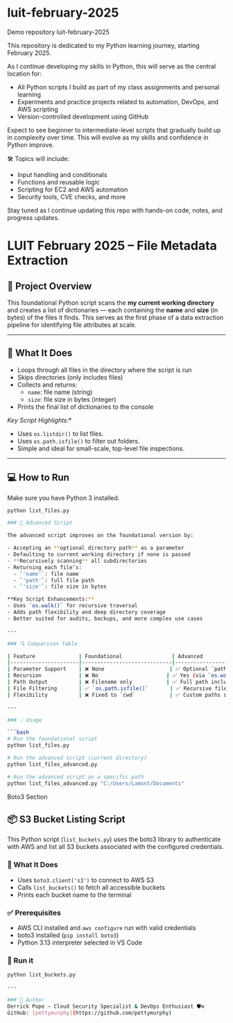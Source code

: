 # luit-february-2025
Demo repository
luit-february-2025

This repository is dedicated to my Python learning journey, starting February 2025.

As I continue developing my skills in Python, this will serve as the central location for:
- All Python scripts I build as part of my class assignments and personal learning
- Experiments and practice projects related to automation, DevOps, and AWS scripting
- Version-controlled development using GitHub

Expect to see beginner to intermediate-level scripts that gradually build up in complexity over time. This will evolve as my skills and confidence in Python improve.

🛠️ Topics will include:
- Input handling and conditionals
- Functions and reusable logic
- Scripting for EC2 and AWS automation
- Security tools, CVE checks, and more

Stay tuned as I continue updating this repo with hands-on code, notes, and progress updates.

# LUIT February 2025 – File Metadata Extraction 
## 📌 Project Overview

This foundational Python script scans the **my current working directory** and creates a list of dictionaries — each containing the **name** and **size** (in bytes) of the files it finds. This serves as the first phase of a data extraction pipeline for identifying file attributes at scale.

---

## 🧠 What It Does

- Loops through all files in the directory where the script is run
- Skips directories (only includes files)
- Collects and returns:
  - `name`: file name (string)
  - `size`: file size in bytes (integer)
- Prints the final list of dictionaries to the console

*Key Script Highlights:**
- Uses `os.listdir()` to list files.
- Uses `os.path.isfile()` to filter out folders.
- Simple and ideal for small-scale, top-level file inspections.

---

## 💻 How to Run

Make sure you have Python 3 installed.

```bash
python list_files.py

### 🚀 Advanced Script

The advanced script improves on the foundational version by:

- Accepting an **optional directory path** as a parameter
- Defaulting to current working directory if none is passed
- **Recursively scanning** all subdirectories
- Returning each file’s:
  - `'name'`: file name
  - `'path'`: full file path
  - `'size'`: file size in bytes

**Key Script Enhancements:**
- Uses `os.walk()` for recursive traversal
- Adds path flexibility and deep directory coverage
- Better suited for audits, backups, and more complex use cases

---

### 🔍 Comparison Table

| Feature              | Foundational                | Advanced                            |
|----------------------|-----------------------------|--------------------------------------|
| Parameter Support    | ❌ None                     | ✅ Optional `path` parameter         |
| Recursion            | ❌ No                      | ✅ Yes (via `os.walk()`)            |
| Path Output          | ❌ Filename only           | ✅ Full path included               |
| File Filtering       | ✅ `os.path.isfile()`       | ✅ Recursive file validation        |
| Flexibility          | ❌ Fixed to `cwd`           | ✅ Custom paths supported           |

---

### 💡 Usage

```bash
# Run the foundational script
python list_files.py

# Run the advanced script (current directory)
python list_files_advanced.py

# Run the advanced script on a specific path
python list_files_advanced.py "C:/Users/Lamont/Documents"
```
Boto3 Section

## 📦 S3 Bucket Listing Script

This Python script (`list_buckets.py`) uses the boto3 library to authenticate with AWS and list all S3 buckets associated with the configured credentials.

### 🔧 What It Does
- Uses `boto3.client('s3')` to connect to AWS S3
- Calls `list_buckets()` to fetch all accessible buckets
- Prints each bucket name to the terminal

### ✅ Prerequisites
- AWS CLI installed and `aws configure` run with valid credentials
- boto3 installed (`pip install boto3`)
- Python 3.13 interpreter selected in VS Code

### 🚀 Run it
```bash
python list_buckets.py

---

### 📌 Author
Derrick Pope – Cloud Security Specialist & DevOps Enthusiast 🛡️⚙️  
GitHub: [pettymurphy](https://github.com/pettymurphy)
